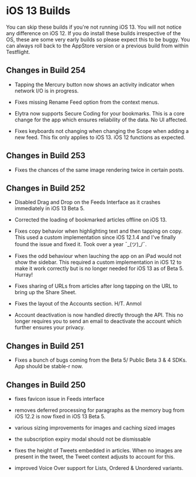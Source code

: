 # iOS 13 Builds

You can skip these builds if you're not running iOS 13. You will not notice any difference on iOS 12. If you do install these builds irrespective of the OS, these are some very early builds so please expect this to be buggy. You can always roll back to the AppStore version or a previous build from within Testflight.

## Changes in Build 254
- Tapping the Mercury button now shows an activity indicator when network I/O is in progress. 

- Fixes missing Rename Feed option from the context menus. 

- Elytra now supports Secure Coding for your bookmarks. This is a core change for the app which ensures reliability of the data. No UI affected. 

- Fixes keyboards not changing when changing the Scope when adding a new feed. This fix only applies to iOS 13. iOS 12 functions as expected. 

## Changes in Build 253
- Fixes the chances of the same image rendering twice in certain posts. 

## Changes in Build 252
- Disabled Drag and Drop on the Feeds Interface as it crashes immediately in iOS 13 Beta 5. 

- Corrected the loading of bookmarked articles offline on iOS 13. 

- Fixes copy behavior when highlighting text and then tapping on copy. This used a custom implementation since iOS 12.1.4 and I've finally found the issue and fixed it. Took over a year ¯\_(ツ)_/¯.

- Fixes the odd behaviour when lauching the app on an iPad would not show the sidebar. This required a custom implementation in iOS 12 to make it work correctly but is no longer needed for iOS 13 as of Beta 5. Hurray!

- Fixes sharing of URLs from articles after long tapping on the URL to bring up the Share Sheet. 

- Fixes the layout of the Accounts section. H/T. Anmol

- Account deactivation is now handled directly through the API. This no longer requires you to send an email to deactivate the account which further ensures your privacy.  

## Changes in Build 251
- Fixes a bunch of bugs coming from the Beta 5/ Public Beta 3 & 4 SDKs. App should be stable-r now. 

## Changes in Build 250
- fixes favicon issue in Feeds interface

- removes deferred processing for paragraphs as the memory bug from iOS 12.2 is now fixed in iOS 13 Beta 5.

- various sizing improvements for images and caching sized images

- the subscription expiry modal should not be dismissable

- fixes the height of Tweets embedded in articles. When no images are present in the tweet, the Tweet context adjusts to account for this. 

- improved Voice Over support for Lists, Ordered & Unordered variants. 
